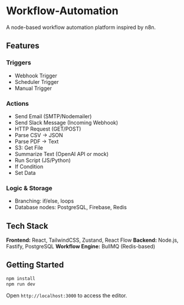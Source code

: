 # Workflow-Automation

A node-based workflow automation platform inspired by n8n.

## Features

### Triggers

* Webhook Trigger
* Scheduler Trigger
* Manual Trigger

### Actions

* Send Email (SMTP/Nodemailer)
* Send Slack Message (Incoming Webhook)
* HTTP Request (GET/POST)
* Parse CSV → JSON
* Parse PDF → Text
* S3: Get File
* Summarize Text (OpenAI API or mock)
* Run Script (JS/Python)
* If Condition
* Set Data

### Logic & Storage

* Branching: if/else, loops
* Database nodes: PostgreSQL, Firebase, Redis

## Tech Stack

**Frontend:** React, TailwindCSS, Zustand, React Flow
**Backend:** Node.js, Fastify, PostgreSQL
**Workflow Engine:** BullMQ (Redis-based)

## Getting Started

```bash
npm install
npm run dev
```

Open `http://localhost:3000` to access the editor.
